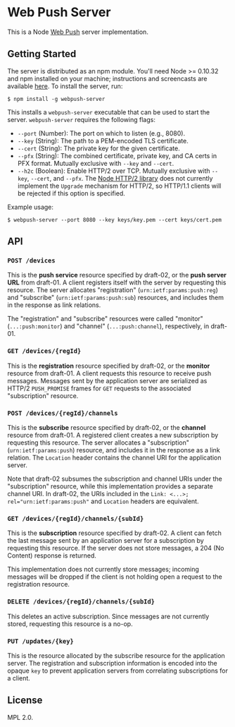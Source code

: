 # Web Push Server

This is a Node [Web Push](https://martinthomson.github.io/drafts/draft-thomson-webpush-http2.html) server implementation.

## Getting Started

The server is distributed as an npm module. You'll need Node >= 0.10.32 and npm installed on your machine; instructions and screencasts are available [here](https://docs.npmjs.com/getting-started/installing-node). To install the server, run:

    $ npm install -g webpush-server

This installs a `webpush-server` executable that can be used to start the server. `webpush-server` requires the following flags:

* `--port` (Number): The port on which to listen (e.g., 8080).
* `--key` (String): The path to a PEM-encoded TLS certificate.
* `--cert` (String): The private key for the given certificate.
* `--pfx` (String): The combined certificate, private key, and CA certs in PFX format. Mutually exclusive with `--key` and `--cert`.
* `--h2c` (Boolean): Enable HTTP/2 over TCP. Mutually exclusive with `--key`, `--cert`, and `--pfx`. The [Node HTTP/2 library](https://github.com/molnarg/node-http2) does not currently implement the `Upgrade` mechanism for HTTP/2, so HTTP/1.1 clients will be rejected if this option is specified.

Example usage:

    $ webpush-server --port 8080 --key keys/key.pem --cert keys/cert.pem

## API

### `POST /devices`

This is the **push service** resource specified by draft-02, or the **push server URL** from draft-01. A client registers itself with the server by requesting this resource. The server allocates "registration" (`urn:ietf:params:push:reg`) and "subscribe" (`urn:ietf:params:push:sub`) resources, and includes them in the response as link relations.

The "registration" and "subscribe" resources were called "monitor" (`...:push:monitor`) and "channel" (`...:push:channel`), respectively, in draft-01.

### `GET /devices/{regId}`

This is the **registration** resource specified by draft-02, or the **monitor** resource from draft-01. A client requests this resource to receive push messages. Messages sent by the application server are serialized as HTTP/2 `PUSH_PROMISE` frames for `GET` requests to the associated "subscription" resource.

### `POST /devices/{regId}/channels`

This is the **subscribe** resource specified by draft-02, or the **channel** resource from draft-01. A registered client creates a new subscription by requesting this resource. The server allocates a "subscription" (`urn:ietf:params:push`) resource, and includes it in the response as a link relation. The `Location` header contains the channel URI for the application server.

Note that draft-02 subsumes the subscription and channel URIs under the "subscription" resource, while this implementation provides a separate channel URI. In draft-02, the URIs included in the `Link: <...>; rel="urn:ietf:params:push"` and `Location` headers are equivalent.

### `GET /devices/{regId}/channels/{subId}`

This is the **subscription** resource specified by draft-02. A client can fetch the last message sent by an application server for a subscription by requesting this resource. If the server does not store messages, a 204 (No Content) response is returned.

This implementation does not currently store messages; incoming messages will be dropped if the client is not holding open a request to the registration resource.

### `DELETE /devices/{regId}/channels/{subId}`

This deletes an active subscription. Since messages are not currently stored, requesting this resource is a no-op.

### `PUT /updates/{key}`

This is the resource allocated by the subscribe resource for the application server. The registration and subscription information is encoded into the opaque `key` to prevent application servers from correlating subscriptions for a client.

## License

MPL 2.0.
